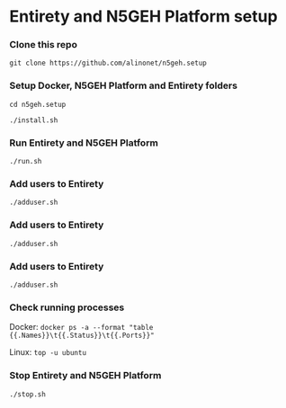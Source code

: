 # Entirety and N5GEH Platform setup

### Clone this repo
``git clone https://github.com/alinonet/n5geh.setup``

### Setup Docker, N5GEH Platform and Entirety folders
``cd n5geh.setup``

``./install.sh``

### Run Entirety and N5GEH Platform
``./run.sh``

### Add users to Entirety
``./adduser.sh``

### Add users to Entirety
``./adduser.sh``

### Add users to Entirety
``./adduser.sh``

### Check running processes
Docker: ``docker ps -a --format "table {{.Names}}\t{{.Status}}\t{{.Ports}}"``

Linux: ``top -u ubuntu``

### Stop Entirety and N5GEH Platform
``./stop.sh``
